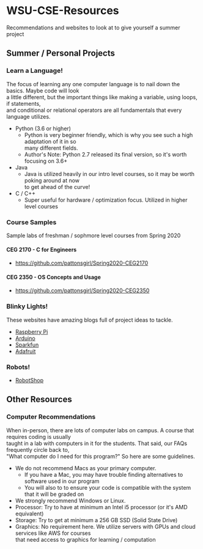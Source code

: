 # WSU-CSE-Resources
Recommendations and websites to look at to give yourself a summer project

## Summer / Personal Projects
### Learn a Language!
The focus of learning any one computer language is to nail down the basics.  Maybe code will look  
a little different, but the important things like making a variable, using loops, if statements,  
and conditional or relational operators are all fundamentals that every language utilizes.
* Python (3.6 or higher)
    * Python is very beginner friendly, which is why you see such a high adaptation of it in so  
        many different fields.
    * Author's Note: Python 2.7 released its final version, so it's worth focusing on 3.6+
* Java
    * Java is utilized heavily in our intro level courses, so it may be worth poking around at now  
        to get ahead of the curve!
* C / C++
    * Super useful for hardware / optimization focus.  Utilized in higher level courses

### Course Samples
Sample labs of freshman / sophmore level courses from Spring 2020
#### CEG 2170 - C for Engineers
* https://github.com/pattonsgirl/Spring2020-CEG2170

#### CEG 2350 - OS Concepts and Usage
* https://github.com/pattonsgirl/Spring2020-CEG2350 

### Blinky Lights!
These websites have amazing blogs full of project ideas to tackle.  
* [Raspberry Pi](https://www.raspberrypi.org/)
* [Arduino](https://www.arduino.cc/)
* [Sparkfun](https://www.sparkfun.com/)
* [Adafruit](https://www.adafruit.com/)

### Robots!
* [RobotShop](https://www.robotshop.com/)


## Other Resources
### Computer Recommendations
When in-person, there are lots of computer labs on campus.  A course that requires coding is usually  
taught in a lab with computers in it for the students.  That said, our FAQs frequently circle back to,  
"What computer do I need for this program?"  So here are some guidelines.
* We do not recommend Macs as your primary computer.
    * If you have a Mac, you may have trouble finding alternatives to software used in our program
    * You will also to to ensure your code is compatible with the system that it will be graded on
* We strongly recommend Windows or Linux.
* Processor: Try to have at minimum an Intel i5 processor (or it's AMD equivalent)
* Storage: Try to get at minimum a 256 GB SSD (Solid State Drive)
* Graphics: No requirement here.  We utilize servers with GPUs and cloud services like AWS for courses  
that need access to graphics for learning / computation